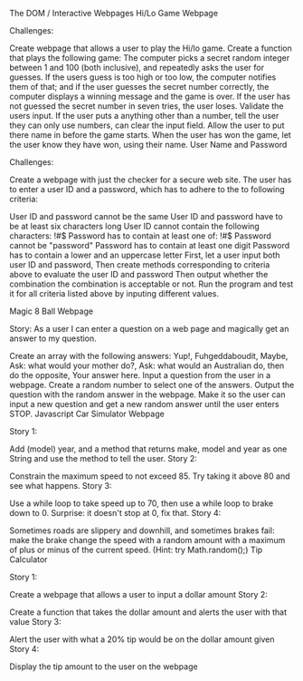 The DOM / Interactive Webpages
Hi/Lo Game Webpage

Challenges:

Create webpage that allows a user to play the Hi/lo game.
Create a function that plays the following game: The computer picks a secret random integer between 1 and 100 (both inclusive), and repeatedly asks the user for guesses.
If the users guess is too high or too low, the computer notifies them of that; and if the user guesses the secret number correctly, the computer displays a winning message and the game is over.
If the user has not guessed the secret number in seven tries, the user loses.
Validate the users input. If the user puts a anything other than a number, tell the user they can only use numbers, can clear the input field.
Allow the user to put there name in before the game starts. When the user has won the game, let the user know they have won, using their name.
User Name and Password

Challenges:

Create a webpage with just the checker for a secure web site.
The user has to enter a user ID and a password, which has to adhere to the to following criteria:

User ID and password cannot be the same
User ID and password have to be at least six characters long
User ID cannot contain the following characters: !#$
Password has to contain at least one of: !#$
Password cannot be "password"
Password has to contain at least one digit
Password has to contain a lower and an uppercase letter
First, let a user input both user ID and password,
Then create methods corresponding to criteria above to evaluate the user ID and password
Then output whether the combination the combination is acceptable or not.
Run the program and test it for all criteria listed above by inputing different values.

Magic 8 Ball Webpage

Story: As a user I can enter a question on a web page and magically get an answer to my question.

Create an array with the following answers: Yup!, Fuhgeddaboudit, Maybe, Ask: what would your mother do?, Ask: what would an Australian do, then do the opposite, Your answer here.
Input a question from the user in a webpage.
Create a random number to select one of the answers.
Output the question with the random answer in the webpage.
Make it so the user can input a new question and get a new random answer until the user enters STOP.
Javascript Car Simulator Webpage

Story 1:

Add (model) year, and a method that returns make, model and year as one String and use the method to tell the user.
Story 2:

Constrain the maximum speed to not exceed 85. Try taking it above 80 and see what happens.
Story 3:

Use a while loop to take speed up to 70, then use a while loop to brake down to 0. Surprise: it doesn't stop at 0, fix that.
Story 4:

Sometimes roads are slippery and downhill, and sometimes brakes fail: make the brake change the speed with a random amount with a maximum of plus or minus of the current speed. (Hint: try Math.random();)
Tip Calculator

Story 1:

Create a webpage that allows a user to input a dollar amount
Story 2:

Create a function that takes the dollar amount and alerts the user with that value
Story 3:

Alert the user with what a 20% tip would be on the dollar amount given
Story 4:

Display the tip amount to the user on the webpage
